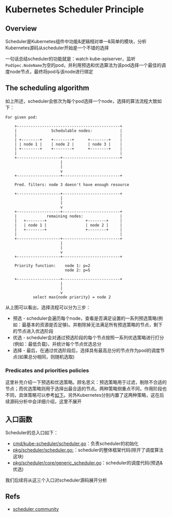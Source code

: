 Kubernetes Scheduler Principle
==============================

## Overview

Scheduler是Kubernetes组件中功能&逻辑相对单一&简单的模块，分析Kubernetes源码从scheduler开始是一个不错的选择

一句话总结scheduler的功能就是：watch kube-apiserver，监听`PodSpec.NodeName`为空的pod，并利用预选和优选算法为该pod选择一个最佳的调度node节点，最终将pod与该node进行绑定

## The scheduling algorithm

如上所述，scheduler会依次为每个pod选择一个node，选择的算法流程大致如下：

```
For given pod:

    +---------------------------------------------+
    |               Schedulable nodes:            |
    |                                             |
    | +--------+    +--------+      +--------+    |
    | | node 1 |    | node 2 |      | node 3 |    |
    | +--------+    +--------+      +--------+    |
    |                                             |
    +-------------------+-------------------------+
                        |
                        |
                        v
    +-------------------+-------------------------+

    Pred. filters: node 3 doesn't have enough resource

    +-------------------+-------------------------+
                        |
                        |
                        v
    +-------------------+-------------------------+
    |             remaining nodes:                |
    |   +--------+                 +--------+     |
    |   | node 1 |                 | node 2 |     |
    |   +--------+                 +--------+     |
    |                                             |
    +-------------------+-------------------------+
                        |
                        |
                        v
    +-------------------+-------------------------+

    Priority function:    node 1: p=2
                          node 2: p=5

    +-------------------+-------------------------+
                        |
                        |
                        v
            select max{node priority} = node 2
```

从上图可以看出，选择流程可以分为三步：

* 预选 - scheduler会遍历每个node，查看是否满足设置的一系列预选策略(例如：最基本的资源是否足够)。并剔除掉无法满足所有预选策略的节点，剩下的节点进入优选阶段
* 优选 - scheduler会对通过预选阶段的每个节点按照一系列优选策略进行打分(例如：最低负载)，并统计每个节点优选总分
* 选择 - 最后，在通过优选阶段后，选择具有最高总分的节点作为pod的调度节点(如果总分相同，则随机选取)

### Predicates and priorities policies

这里补充介绍一下预选和优选策略。顾名思义：预选策略用于过滤，剔除不合适的节点；而优选策略则用于选择出最合适的节点。两种策略侧重点不同，作用阶段也不同，具体策略可以参考[如下](https://github.com/kubernetes/community/blob/master/contributors/devel/sig-scheduling/scheduler_algorithm.md)。另外Kubernetes分别内置了这两种策略，这在后续源码分析中会详细介绍，这里不展开

## 入口函数

Scheduler的总入口如下：

* [cmd/kube-scheduler/scheduler.go](https://github.com/kubernetes/kubernetes/blob/v1.17.4/cmd/kube-scheduler/scheduler.go)：负责scheduler的初始化
* [pkg/scheduler/scheduler.go:](https://github.com/kubernetes/kubernetes/blob/v1.17.4/pkg/scheduler/scheduler.go)：scheduler的整体框架代码(除开了调度算法这块)
* [pkg/scheduler/core/generic_scheduler.go](https://github.com/kubernetes/kubernetes/blob/v1.17.4/pkg/scheduler/core/generic_scheduler.go)：scheduler的调度代码(预选&优选)

我们后续将从这三个入口对scheduler源码展开分析

## Refs

* [scheduler community](https://github.com/kubernetes/community/blob/master/contributors/devel/sig-scheduling/scheduler.md)